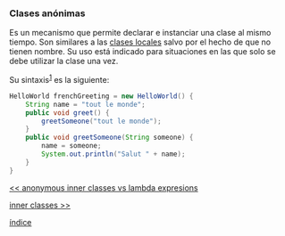 ### Clases anónimas

Es un mecanismo que permite declarar e instanciar una clase al mismo tiempo. Son similares a las [clases locales](./clasesLocales.md) salvo por el hecho de que no tienen nombre. Su uso está indicado para situaciones en las que solo se debe utilizar la clase una vez.

Su sintaxis<sup>[1](https://docs.oracle.com/javase/tutorial/java/javaOO/anonymousclasses.html#syntax-of-anonymous-classes)</sup> es la siguiente:

```java
HelloWorld frenchGreeting = new HelloWorld() {
    String name = "tout le monde";
    public void greet() {
        greetSomeone("tout le monde");
    }
    public void greetSomeone(String someone) {
        name = someone;
        System.out.println("Salut " + name);
    }
}    
```
[<< anonymous inner classes vs lambda expresions](./anonymousInnerClassVSlambdaExpresions.md)

[inner classes >>](./innerClases.md)

[índice](../index.md)